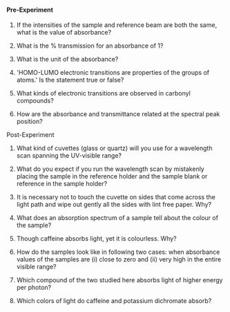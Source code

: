 #### Pre-Experiment

1. If the intensities of the sample and reference beam are both the same, what is the value of absorbance?

2. What is the % transmission for an absorbance of 1?

3. What is the unit of the absorbance?

4. 'HOMO-LUMO electronic transitions are properties of the groups of atoms.' Is the statement true or false?

5. What kinds of electronic transitions are observed in carbonyl compounds?

6. How are the absorbance and transmittance related at the spectral peak position?


Post-Experiment

1. What kind of cuvettes (glass or quartz) will you use for a wavelength scan spanning the UV-visible range?

2. What do you expect if you run the wavelength scan by mistakenly placing the sample in the reference holder and the sample blank or reference in the sample holder?

3. It is necessary not to touch the cuvette on sides that come across the light path and wipe out gently all the sides with lint free paper. Why?

4. What does an absorption spectrum of a sample tell about the colour of the sample?

5. Though caffeine absorbs light, yet it is colourless. Why?

6. How do the samples look like in following two cases: when absorbance values of the samples are (i) close to zero and (ii) very high in the entire visible range?

7. Which compound of the two studied here absorbs light of higher energy per photon?

8. Which colors of light do caffeine and potassium dichromate absorb?

